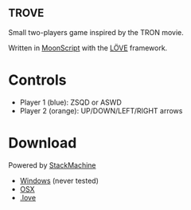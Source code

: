 TROVE
-----

Small two-players game inspired by the TRON movie.

Written in [MoonScript](http://moonscript.org/) with the [LÖVE](http://love2d.org/) framework.

# Controls

* Player 1 (blue): ZSQD or ASWD
* Player 2 (orange): UP/DOWN/LEFT/RIGHT arrows

# Download

Powered by [StackMachine](https://stackmachine.com/)
* [Windows](https://stackmachine.com/games/40d50274b71e634e7de7c6d1/download/windows) (never tested)
* [OSX](https://stackmachine.com/games/40d50274b71e634e7de7c6d1/download/osx)
* [.love](https://stackmachine.com/games/40d50274b71e634e7de7c6d1/download/love)
